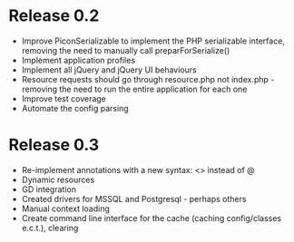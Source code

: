 # Release 0.2 #
  * Improve PiconSerializable to implement the PHP serializable interface, removing the need to manually call preparForSerialize()
  * Implement application profiles
  * Implement all jQuery and jQuery UI behaviours
  * Resource requests should go through resource.php not index.php - removing the need to run the entire application for each one
  * Improve test coverage
  * Automate the config parsing

# Release 0.3 #
  * Re-implement annotations with a new syntax: <> instead of @
  * Dynamic resources
  * GD integration
  * Created drivers for MSSQL and Postgresql - perhaps others
  * Manual context loading
  * Create command line interface for the cache (caching config/classes e.c.t.), clearing
